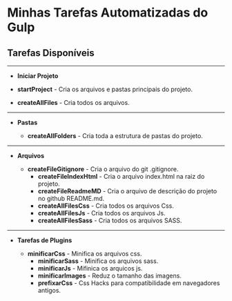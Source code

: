# Minhas Tarefas Automatizadas do Gulp

## Tarefas Disponíveis

___

- **Iniciar Projeto**

- **startProject** - Cria os arquivos e pastas principais do projeto.
- **createAllFiles** - Cria todos os arquivos.

___

- **Pastas**

  - **createAllFolders** - Cria toda a estrutura de pastas do projeto.

___

- **Arquivos**

  - **createFileGitignore** - Cria o arquivo do git .gitignore.
    - **createFileIndexHtml** - Cria o arquivo index.html na raiz do projeto.
    - **createFileReadmeMD** - Cria o arquivo de descrição do projeto no github README.md.
    - **createAllFilesCss** - Cria todos os arquivos Css.
    - **createAllFilesJs** - Cria todos os arquivos Js.
    - **createAllFilesSass** - Cria todos os arquivos SASS.

___

- **Tarefas de Plugins**

  - **minificarCss** - Minifica os arquivos css.
    - **minificarSass** - Minifica os arquivos sass.
    - **minificarJs** - Mifinica os arquicos js.
    - **minificarImages** - Reduz o tamanho das imagens.
    - **prefixarCss** - Css Hacks para compatibilidade em navegadores antigos.
